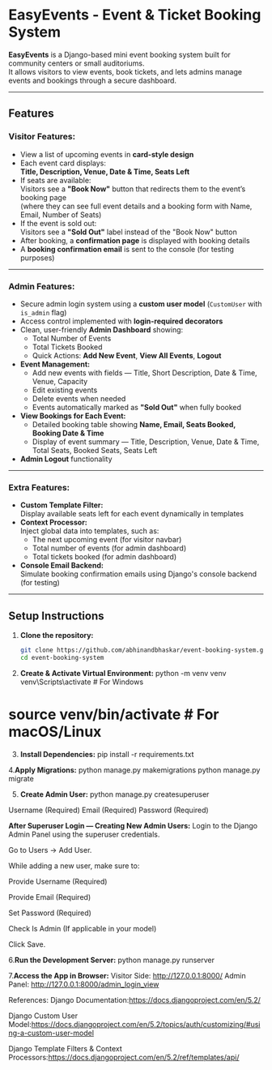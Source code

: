 # EasyEvents - Event & Ticket Booking System

**EasyEvents** is a Django-based mini event booking system built for community centers or small auditoriums.  
It allows visitors to view events, book tickets, and lets admins manage events and bookings through a secure dashboard.

---

## Features

### Visitor Features:
- View a list of upcoming events in **card-style design**
- Each event card displays:  
  **Title, Description, Venue, Date & Time, Seats Left**
- If seats are available:  
  Visitors see a **"Book Now"** button that redirects them to the event’s booking page  
  (where they can see full event details and a booking form with Name, Email, Number of Seats)
- If the event is sold out:  
  Visitors see a **"Sold Out"** label instead of the "Book Now" button
- After booking, a **confirmation page** is displayed with booking details
- A **booking confirmation email** is sent to the console (for testing purposes)

---

### Admin Features:
- Secure admin login system using a **custom user model** (`CustomUser` with `is_admin` flag)
- Access control implemented with **login-required decorators**
- Clean, user-friendly **Admin Dashboard** showing:
  - Total Number of Events
  - Total Tickets Booked
  - Quick Actions: **Add New Event**, **View All Events**, **Logout**
- **Event Management:**
  - Add new events with fields — Title, Short Description, Date & Time, Venue, Capacity
  - Edit existing events
  - Delete events when needed
  - Events automatically marked as **"Sold Out"** when fully booked
- **View Bookings for Each Event:**
  - Detailed booking table showing **Name, Email, Seats Booked, Booking Date & Time**
  - Display of event summary — Title, Description, Venue, Date & Time, Total Seats, Booked Seats, Seats Left
- **Admin Logout** functionality

---

### Extra Features:
- **Custom Template Filter:**  
  Display available seats left for each event dynamically in templates
- **Context Processor:**  
  Inject global data into templates, such as:
  - The next upcoming event (for visitor navbar)
  - Total number of events (for admin dashboard)
  - Total tickets booked (for admin dashboard)
- **Console Email Backend:**  
  Simulate booking confirmation emails using Django's console backend (for testing)

---

## Setup Instructions

1. **Clone the repository:**
   ```bash
   git clone https://github.com/abhinandbhaskar/event-booking-system.git
   cd event-booking-system


2. **Create & Activate Virtual Environment:**
python -m venv venv
venv\Scripts\activate    # For Windows
# source venv/bin/activate    # For macOS/Linux


3. **Install Dependencies:**
pip install -r requirements.txt


4.**Apply Migrations:**
python manage.py makemigrations
python manage.py migrate


5. **Create Admin User:**
python manage.py createsuperuser

Username (Required)
Email (Required)
Password (Required)

**After Superuser Login — Creating New Admin Users:**
Login to the Django Admin Panel using the superuser credentials.

Go to Users → Add User.

While adding a new user, make sure to:

Provide Username (Required)

Provide Email (Required)

Set Password (Required)

Check Is Admin (If applicable in your model)

Click Save.


6.**Run the Development Server:**
python manage.py runserver

7.**Access the App in Browser:**
Visitor Side: http://127.0.0.1:8000/
Admin Panel: http://127.0.0.1:8000/admin_login_view

References:
Django Documentation:https://docs.djangoproject.com/en/5.2/

Django Custom User Model:https://docs.djangoproject.com/en/5.2/topics/auth/customizing/#using-a-custom-user-model

Django Template Filters & Context Processors:https://docs.djangoproject.com/en/5.2/ref/templates/api/
